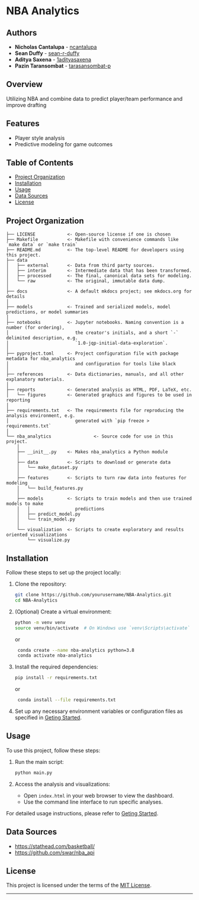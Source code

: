 # NBA Analytics


## Authors
- **Nicholas Cantalupa** - [ncantalupa](https://github.com/ncantalupa)
- **Sean Duffy** - [sean-r-duffy](https://github.com/sean-r-duffy)
- **Aditya Saxena** - [1adityasaxena](https://github.com/1adityasaxena)
- **Pazin Taransombat** - [tarasansombat-p](https://github.com/tarasansombat-p)


## Overview
Utilizing NBA and combine data to predict player/team performance and improve drafting


## Features
- Player style analysis
- Predictive modeling for game outcomes


## Table of Contents
- [Project Organization](#project-organization)
- [Installation](#installation)
- [Usage](#usage)
- [Data Sources](#data-sources)
- [License](#license)


## Project Organization

```
├── LICENSE            <- Open-source license if one is chosen
├── Makefile           <- Makefile with convenience commands like `make data` or `make train`
├── README.md          <- The top-level README for developers using this project.
├── data
│   ├── external       <- Data from third party sources.
│   ├── interim        <- Intermediate data that has been transformed.
│   ├── processed      <- The final, canonical data sets for modeling.
│   └── raw            <- The original, immutable data dump.
│
├── docs               <- A default mkdocs project; see mkdocs.org for details
│
├── models             <- Trained and serialized models, model predictions, or model summaries
│
├── notebooks          <- Jupyter notebooks. Naming convention is a number (for ordering),
│                         the creator's initials, and a short `-` delimited description, e.g.
│                         `1.0-jqp-initial-data-exploration`.
│
├── pyproject.toml     <- Project configuration file with package metadata for nba_analytics
│                         and configuration for tools like black
│
├── references         <- Data dictionaries, manuals, and all other explanatory materials.
│
├── reports            <- Generated analysis as HTML, PDF, LaTeX, etc.
│   └── figures        <- Generated graphics and figures to be used in reporting
│
├── requirements.txt   <- The requirements file for reproducing the analysis environment, e.g.
│                         generated with `pip freeze > requirements.txt`
│
└── nba_analytics                <- Source code for use in this project.
    │
    ├── __init__.py    <- Makes nba_analytics a Python module
    │
    ├── data           <- Scripts to download or generate data
    │   └── make_dataset.py
    │
    ├── features       <- Scripts to turn raw data into features for modeling
    │   └── build_features.py
    │
    ├── models         <- Scripts to train models and then use trained models to make
    │   │                 predictions
    │   ├── predict_model.py
    │   └── train_model.py
    │
    └── visualization  <- Scripts to create exploratory and results oriented visualizations
        └── visualize.py
```


## Installation
Follow these steps to set up the project locally:

1. Clone the repository:
    ```sh
    git clone https://github.com/yourusername/NBA-Analytics.git
    cd NBA-Analytics
    ```

2. (Optional) Create a virtual environment:
    ```sh
    python -m venv venv
    source venv/bin/activate  # On Windows use `venv\Scripts\activate`
    ```
   or
   ```sh
    conda create --name nba-analytics python=3.8
    conda activate nba-analytics
    ```

3. Install the required dependencies:
    ```sh
    pip install -r requirements.txt
    ```
   or
   ```sh
    conda install --file requirements.txt
    ```

4. Set up any necessary environment variables or configuration files as specified in [Geting Started](./docs/docs/getting-started.md).


## Usage
To use this project, follow these steps:

1. Run the main script:
    ```sh
    python main.py
    ```

2. Access the analysis and visualizations:
    - Open `index.html` in your web browser to view the dashboard.
    - Use the command line interface to run specific analyses.

For detailed usage instructions, please refer to [Geting Started](./docs/docs/getting-started.md).


## Data Sources
- https://stathead.com/basketball/
- https://github.com/swar/nba_api

## License
This project is licensed under the terms of the [MIT License](./LICENSE).

--------
